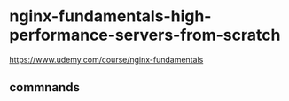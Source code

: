 # nginx-fundamentals-high-performance-servers-from-scratch

https://www.udemy.com/course/nginx-fundamentals


## commnands

